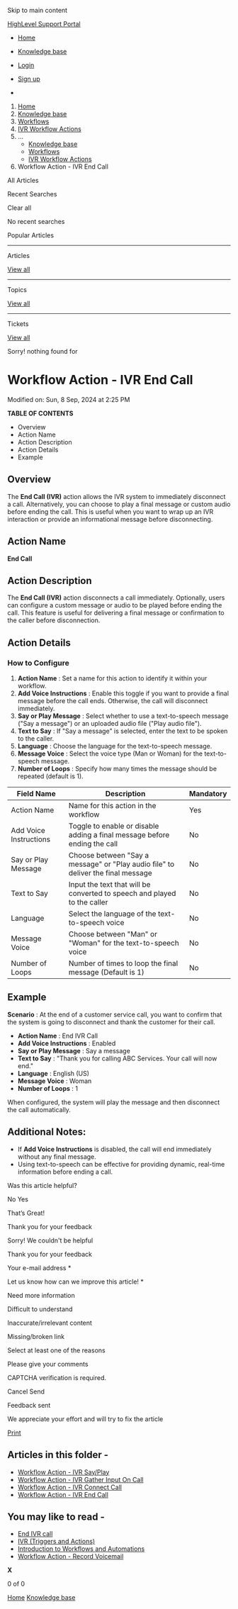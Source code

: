 Skip to main content

[ HighLevel Support Portal ](https://help.gohighlevel.com)

  * [ Home ](/support/home)
  * [ Knowledge base ](/support/solutions)

  * [Login](/support/login)
  * [Sign up](/support/signup)
  * 

  1. [Home](/support/home)
  2. [Knowledge base](/support/solutions)
  3. [Workflows](/support/solutions/48000455132)
  4. [IVR Workflow Actions](/support/solutions/folders/155000000760)
  5. ... 
     * [Knowledge base](/support/solutions)
     * [Workflows](/support/solutions/48000455132)
     * [IVR Workflow Actions](/support/solutions/folders/155000000760)
  6. Workflow Action - IVR End Call

All  Articles 

Recent Searches

Clear all

No recent searches

Popular Articles

* * *

Articles

[View all](/support/search/solutions)

* * *

Topics

[View all](/support/search/topics)

* * *

Tickets

[View all](/support/search/tickets)

Sorry! nothing found for   

# Workflow Action - IVR End Call

Modified on: Sun, 8 Sep, 2024 at 2:25 PM

**TABLE OF CONTENTS**

  * Overview
  * Action Name
  * Action Description
  * Action Details
  * Example

##   

## Overview

The **End Call (IVR)** action allows the IVR system to immediately disconnect a call. Alternatively, you can choose to play a final message or custom audio before ending the call. This is useful when you want to wrap up an IVR interaction or provide an informational message before disconnecting.

## Action Name

**End Call**

## Action Description

The **End Call (IVR)** action disconnects a call immediately. Optionally, users can configure a custom message or audio to be played before ending the call. This feature is useful for delivering a final message or confirmation to the caller before disconnection.

## Action Details

### How to Configure

  1. **Action Name** : Set a name for this action to identify it within your workflow.
  2. **Add Voice Instructions** : Enable this toggle if you want to provide a final message before the call ends. Otherwise, the call will disconnect immediately.
  3. **Say or Play Message** : Select whether to use a text-to-speech message ("Say a message") or an uploaded audio file ("Play audio file").
  4. **Text to Say** : If "Say a message" is selected, enter the text to be spoken to the caller.
  5. **Language** : Choose the language for the text-to-speech message.
  6. **Message Voice** : Select the voice type (Man or Woman) for the text-to-speech message.
  7. **Number of Loops** : Specify how many times the message should be repeated (default is 1).

Field Name| Description| Mandatory  
---|---|---  
Action Name| Name for this action in the workflow| Yes  
Add Voice Instructions| Toggle to enable or disable adding a final message before ending the call| No  
Say or Play Message| Choose between "Say a message" or "Play audio file" to deliver the final message| No  
Text to Say| Input the text that will be converted to speech and played to the caller| No  
Language| Select the language of the text-to-speech voice| No  
Message Voice| Choose between "Man" or "Woman" for the text-to-speech voice| No  
Number of Loops| Number of times to loop the final message (Default is 1)| No  

##   

## Example

**Scenario** : At the end of a customer service call, you want to confirm that the system is going to disconnect and thank the customer for their call.

  * **Action Name** : End IVR Call
  * **Add Voice Instructions** : Enabled
  * **Say or Play Message** : Say a message
  * **Text to Say** : "Thank you for calling ABC Services. Your call will now end."
  * **Language** : English (US)
  * **Message Voice** : Woman
  * **Number of Loops** : 1

When configured, the system will play the message and then disconnect the call automatically.

###   

## Additional Notes:

  * If **Add Voice Instructions** is disabled, the call will end immediately without any final message.
  * Using text-to-speech can be effective for providing dynamic, real-time information before ending a call.

Was this article helpful?

No  Yes 

That’s Great!

Thank you for your feedback

Sorry! We couldn't be helpful

Thank you for your feedback

Your e-mail address *

Let us know how can we improve this article! *

Need more information 

Difficult to understand 

Inaccurate/irrelevant content 

Missing/broken link 

Select at least one of the reasons 

Please give your comments 

CAPTCHA verification is required. 

Cancel  Send 

Feedback sent

We appreciate your effort and will try to fix the article

[Print](javascript:print\(\))

## Articles in this folder -

  * [Workflow Action - IVR Say/Play](/support/solutions/articles/155000003369-workflow-action-ivr-say-play)
  * [Workflow Action - IVR Gather Input On Call](/support/solutions/articles/155000003370-workflow-action-ivr-gather-input-on-call)
  * [Workflow Action - IVR Connect Call](/support/solutions/articles/155000003371-workflow-action-ivr-connect-call)
  * [Workflow Action - IVR End Call](/support/solutions/articles/155000003372-workflow-action-ivr-end-call)

## You may like to read -

  * [End IVR call](/support/solutions/articles/155000002285-end-ivr-call)
  * [IVR (Triggers and Actions)](/support/solutions/articles/155000001200-ivr-triggers-and-actions-)
  * [Introduction to Workflows and Automations](/support/solutions/articles/155000002445-introduction-to-workflows-and-automations)
  * [Workflow Action - Record Voicemail](/support/solutions/articles/155000003373-workflow-action-record-voicemail)

**X**

0 of 0 []()

[Home](/support/home) [Knowledge base](/support/solutions)
